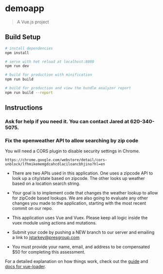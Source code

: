 # demoapp

> A Vue.js project

## Build Setup

``` bash
# install dependencies
npm install

# serve with hot reload at localhost:8080
npm run dev

# build for production with minification
npm run build

# build for production and view the bundle analyzer report
npm run build --report
```

## Instructions

### Ask for help if you need it. You can contact Jared at 620-340-5075.

### Fix the openweather API to allow searching by zip code

You will need a CORS plugin to disable security settings in Chrome. 
```
https://chrome.google.com/webstore/detail/cors-unblock/lfhmikememgdcahcdlaciloancbhjino?hl=en
```

* There are two APIs used in this application. One uses a zipcode API to look up a city/state based on zipcode. The other looks up weather based on a location search string.

* Your goal is to implement code that changes the weather lookup to allow for zipCode based lookups. We are also going to evaluate any other changes you made to the application, starting with the most recent commit on our repo.

* This application uses Vue and Vuex. Please keep all logic inside the vuex module using actions and mutations.

* Submit your code by pushing a NEW branch to our server and emailing a link to jstarkey@presgroup.com

* You must provide your name, email, and address to be compensated $50 for completing this assessment.


For a detailed explanation on how things work, check out the [guide](http://vuejs-templates.github.io/webpack/) and [docs for vue-loader](http://vuejs.github.io/vue-loader).